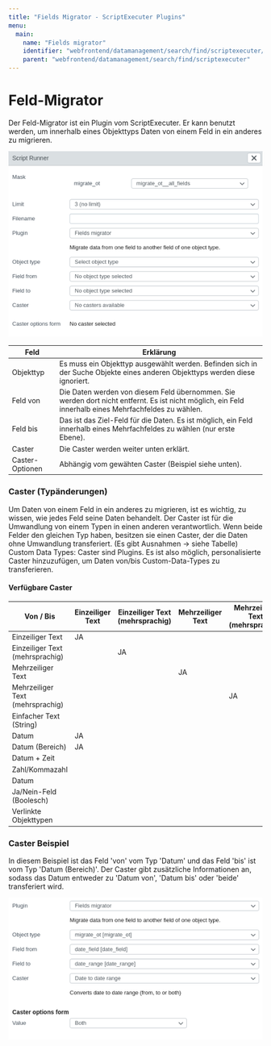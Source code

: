 ```yaml
---
title: "Fields Migrator - ScriptExecuter Plugins"
menu:
  main:
    name: "Fields migrator"
    identifier: "webfrontend/datamanagement/search/find/scriptexecuter/fields_migrator"
    parent: "webfrontend/datamanagement/search/find/scriptexecuter"
---
```

# Feld-Migrator

Der Feld-Migrator ist ein Plugin vom ScriptExecuter. Er kann benutzt werden, um innerhalb eines Objekttyps Daten von einem Feld in ein anderes zu migrieren.

![](scriptexecuter_fields_migrator_en.png)

|Feld| Erklärung |
|---|---|
|Objekttyp | Es muss ein Objekttyp ausgewählt werden. Befinden sich in der Suche Objekte eines anderen Objekttyps werden diese ignoriert. |
|Feld von | Die Daten werden von diesem Feld übernommen. Sie werden dort nicht entfernt. Es ist nicht möglich, ein Feld innerhalb eines Mehrfachfeldes zu wählen. |
|Feld bis | Das ist das Ziel-Feld für die Daten. Es ist möglich, ein Feld innerhalb eines Mehrfachfeldes zu wählen (nur erste Ebene).|
|Caster | Die Caster werden weiter unten erklärt. |
|Caster-Optionen | Abhängig vom gewähten Caster (Beispiel siehe unten). |

### Caster (Typänderungen)

Um Daten von einem Feld in ein anderes zu migrieren, ist es wichtig, zu wissen, wie jedes Feld seine Daten behandelt.
Der Caster ist für die Umwandlung von einem Typen in einen anderen verantwortlich.
Wenn beide Felder den gleichen Typ haben, besitzen sie einen Caster, der die Daten ohne Umwandlung transferiert. (Es gibt Ausnahmen -> siehe Tabelle)
Custom Data Types: Caster sind Plugins. Es ist also möglich, personalisierte Caster hinzuzufügen, um Daten von/bis Custom-Data-Types zu transferieren.

#### Verfügbare Caster

| Von / Bis                       | Einzeiliger Text | Einzeiliger Text (mehrsprachig) | Mehrzeiliger Text | Mehrzeiliger Text (mehrsprachig) | Einfacher Text (String) | Datum | Datum (Bereich) | Datum + Zeit | Zahl/Kommazahl | Datei | Ja/Nein-Feld (Boolesch) | Verlinkte Objekttypen  |
|---------------------------------|------------------|---------------------------------|-------------------|----------------------------------|-------------------------|-------|-----------------|--------------|----------------|-------|-------------------------|----------------------- |
| Einzeiliger Text                |JA                |                                 |                   |                                  |                         |JA     |JA               |              |                |       |                         |                        |
| Einzeiliger Text (mehrsprachig) |                  |JA                               |                   |                                  |                         |       |                 |              |                |       |                         |                        |
| Mehrzeiliger Text               |                  |                                 |JA                 |                                  |                         |       |                 |              |                |       |                         |                        |
| Mehrzeiliger Text (mehrsprachig)|                  |                                 |                   |JA                                |                         |       |                 |              |                |       |                         |                        |
| Einfacher Text (String)         |                  |                                 |                   |                                  |JA                       |       |                 |              |                |       |                         |                        |
| Datum                           |JA                |                                 |                   |                                  |                         |JA     |JA               |              |                |       |                         |                        |
| Datum (Bereich)                 |JA                |                                 |                   |                                  |                         |JA     |JA               |              |                |       |                         |                        |
| Datum + Zeit                    |                  |                                 |                   |                                  |                         |       |                 |JA            |                |       |                         |                        |
| Zahl/Kommazahl                  |                  |                                 |                   |                                  |                         |       |                 |              |JA              |       |                         |                        |
| Datum                           |                  |                                 |                   |                                  |                         |       |                 |              |                |       |                         |                        |
| Ja/Nein-Feld (Boolesch)         |                  |                                 |                   |                                  |                         |       |                 |              |                |       |JA                       |                        |
| Verlinkte Objekttypen           |                  |                                 |                   |                                  |                         |       |                 |              |                |       |                         |JA (gleicher Objekt-Typ)|

### Caster Beispiel

In diesem Beispiel ist das Feld 'von' vom Typ 'Datum' und das Feld 'bis' ist vom Typ 'Datum (Bereich)'.
Der Caster gibt zusätzliche Informationen an, sodass das Datum entweder zu 'Datum von', 'Datum bis' oder 'beide' transferiert wird.

![](scriptexecuter_fields_migrator_example_en.png)
